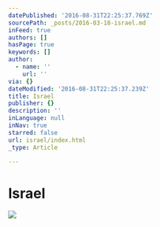 ```yaml
---
datePublished: '2016-08-31T22:25:37.769Z'
sourcePath: _posts/2016-03-18-israel.md
inFeed: true
authors: []
hasPage: true
keywords: []
author:
  - name: ''
    url: ''
via: {}
dateModified: '2016-08-31T22:25:37.239Z'
title: Israel
publisher: {}
description: ''
inLanguage: null
inNav: true
starred: false
url: israel/index.html
_type: Article

---
```

# Israel
![](https://the-grid-user-content.s3-us-west-2.amazonaws.com/8973655a-518c-4831-85ec-29168536d8ee.jpg)